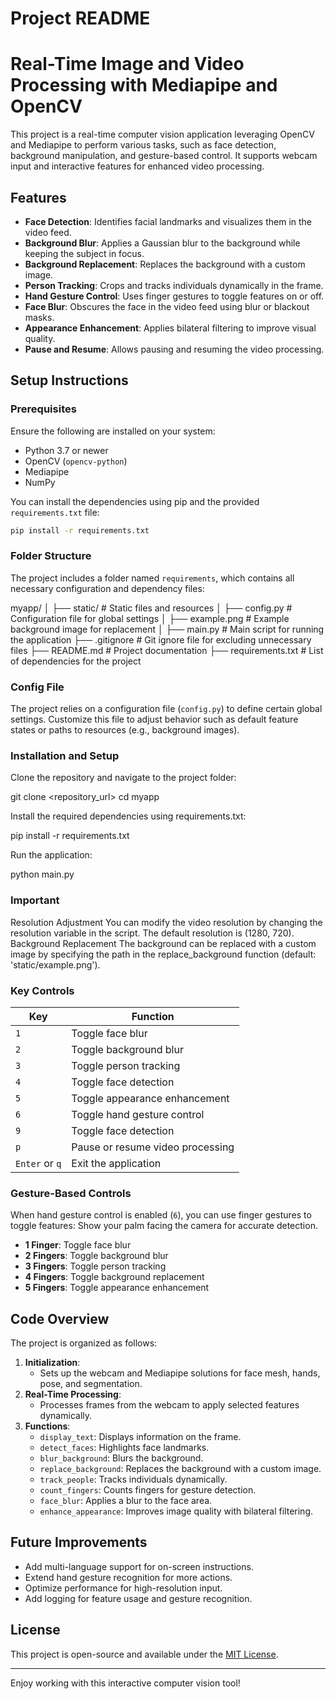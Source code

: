 # Project README

# Real-Time Image and Video Processing with Mediapipe and OpenCV

This project is a real-time computer vision application leveraging OpenCV and Mediapipe to perform various tasks, such as face detection, background manipulation, and gesture-based control. It supports webcam input and interactive features for enhanced video processing.

## Features

- **Face Detection**: Identifies facial landmarks and visualizes them in the video feed.
- **Background Blur**: Applies a Gaussian blur to the background while keeping the subject in focus.
- **Background Replacement**: Replaces the background with a custom image.
- **Person Tracking**: Crops and tracks individuals dynamically in the frame.
- **Hand Gesture Control**: Uses finger gestures to toggle features on or off.
- **Face Blur**: Obscures the face in the video feed using blur or blackout masks.
- **Appearance Enhancement**: Applies bilateral filtering to improve visual quality.
- **Pause and Resume**: Allows pausing and resuming the video processing.

## Setup Instructions

### Prerequisites

Ensure the following are installed on your system:

- Python 3.7 or newer
- OpenCV (`opencv-python`)
- Mediapipe
- NumPy

You can install the dependencies using pip and the provided `requirements.txt` file:

```bash
pip install -r requirements.txt
```

### Folder Structure

The project includes a folder named `requirements`, which contains all necessary configuration and dependency files:

myapp/
│
├── static/              # Static files and resources
│   ├── config.py        # Configuration file for global settings
│   ├── example.png      # Example background image for replacement
│
├── main.py              # Main script for running the application
├── .gitignore           # Git ignore file for excluding unnecessary files
├── README.md            # Project documentation
├── requirements.txt     # List of dependencies for the project

### Config File

The project relies on a configuration file (`config.py`) to define certain global settings. Customize this file to adjust behavior such as default feature states or paths to resources (e.g., background images).

### Installation and Setup

Clone the repository and navigate to the project folder:

git clone <repository_url>
cd myapp

Install the required dependencies using requirements.txt:

pip install -r requirements.txt

Run the application:

python main.py

### Important
Resolution Adjustment
You can modify the video resolution by changing the resolution variable in the script. The default resolution is (1280, 720).
Background Replacement
The background can be replaced with a custom image by specifying the path in the replace_background function (default: 'static/example.png').

### Key Controls

| Key   | Function                           |
|-------|------------------------------------|
| `1`   | Toggle face blur                  |
| `2`   | Toggle background blur            |
| `3`   | Toggle person tracking            |
| `4`   | Toggle face detection             |
| `5`   | Toggle appearance enhancement     |
| `6`   | Toggle hand gesture control       |
| `9`   | Toggle face detection             |
| `p`   | Pause or resume video processing  |
| `Enter` or `q` | Exit the application     |

### Gesture-Based Controls

When hand gesture control is enabled (`6`), you can use finger gestures to toggle features:
Show your palm facing the camera for accurate detection.

- **1 Finger**: Toggle face blur
- **2 Fingers**: Toggle background blur
- **3 Fingers**: Toggle person tracking
- **4 Fingers**: Toggle background replacement
- **5 Fingers**: Toggle appearance enhancement

## Code Overview

The project is organized as follows:

1. **Initialization**:
   - Sets up the webcam and Mediapipe solutions for face mesh, hands, pose, and segmentation.
2. **Real-Time Processing**:
   - Processes frames from the webcam to apply selected features dynamically.
3. **Functions**:
   - `display_text`: Displays information on the frame.
   - `detect_faces`: Highlights face landmarks.
   - `blur_background`: Blurs the background.
   - `replace_background`: Replaces the background with a custom image.
   - `track_people`: Tracks individuals dynamically.
   - `count_fingers`: Counts fingers for gesture detection.
   - `face_blur`: Applies a blur to the face area.
   - `enhance_appearance`: Improves image quality with bilateral filtering.

## Future Improvements

- Add multi-language support for on-screen instructions.
- Extend hand gesture recognition for more actions.
- Optimize performance for high-resolution input.
- Add logging for feature usage and gesture recognition.

## License

This project is open-source and available under the [MIT License](https://opensource.org/licenses/MIT).

---

Enjoy working with this interactive computer vision tool!